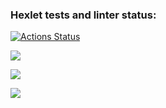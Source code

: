 ### Hexlet tests and linter status:
[![Actions Status](https://github.com/yonamin/frontend-project-46/workflows/hexlet-check/badge.svg)](https://github.com/yonamin/frontend-project-46/actions)

<a href="https://asciinema.org/a/J4qtb79hmY9bxF1ofd6KUAhJG" target="_blank"><img src="https://asciinema.org/a/J4qtb79hmY9bxF1ofd6KUAhJG.svg" /></a>

<a href="https://codeclimate.com/github/yonamin/frontend-project-46/maintainability"><img src="https://api.codeclimate.com/v1/badges/2e9d4b524ecafd792c3a/maintainability" /></a>

<a href="https://codeclimate.com/github/yonamin/frontend-project-46/test_coverage"><img src="https://api.codeclimate.com/v1/badges/2e9d4b524ecafd792c3a/test_coverage" /></a>